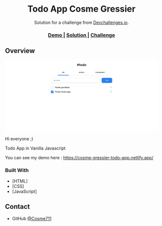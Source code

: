 <!-- Please update value in the {}  -->

<h1 align="center">Todo App Cosme Gressier</h1>

<div align="center">
   Solution for a challenge from  <a href="http://devchallenges.io" target="_blank">Devchallenges.io</a>.
</div>

<div align="center">
  <h3>
    <a href="https://cosme-gressier-todo-app.netlify.app/">
      Demo
    </a>
    <span> | </span>
    <a href="https://github.com/Cosme711/Challenge/tree/main/DevChallenges/Challenge-Todo-app">
      Solution
    </a>
    <span> | </span>
    <a href="https://devchallenges.io/challenges/hH6PbOHBdPm6otzw2De5">
      Challenge
    </a>
  </h3>
</div>

## Overview

![screenshot](https://github.com/Cosme711/Challenge/blob/main/DevChallenges/Challenge-Todo-app/screenshot.png)

Hi everyone ;) 

Todo App in Vanilla Javascript 

You can see my demo here : https://cosme-gressier-todo-app.netlify.app/



### Built With

<!-- This section should list any major frameworks that you built your project using. Here are a few examples.-->

- [HTML]
- [CSS]
- [JavaScript]

## Contact

- GitHub [@Cosme711](https://github.com/Cosme711)

